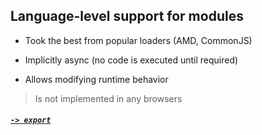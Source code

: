 ## Language-level support for modules

- Took the best from popular loaders (AMD, CommonJS)

- Implicitly async (no code is executed until required)

- Allows modifying runtime behavior


> Is not implemented in any browsers

##### [`-> export`](export.md)



